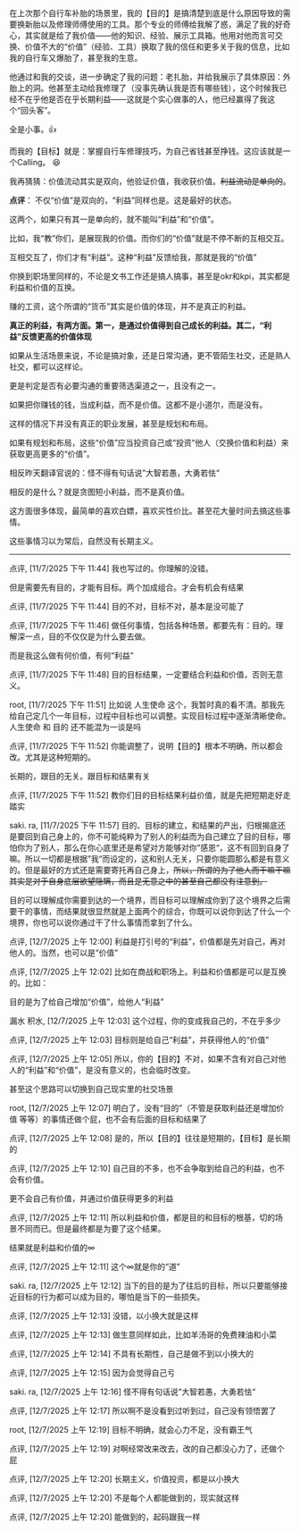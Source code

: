 
在上次那个自行车补胎的场景里，我的【目的】是搞清楚到底是什么原因导致的需要换新胎以及修理师傅使用的工具。那个专业的师傅给我解了惑，满足了我的好奇心，其实就是给了我价值——他的知识、经验、展示工具箱。他用对他而言可交换、价值不大的“价值”（经验、工具）换取了我的信任和更多关于我的信息，比如我的自行车又爆胎了，甚至我的生意。

他通过和我的交谈，进一步确定了我的问题：老扎胎，并给我展示了具体原因：外胎上的洞。他甚至主动给我修理了（没事先确认我是否有哪些钱），这个时候我已经不在乎他是否在乎长期利益——这就是个实心做事的人，他已经赢得了我这个“回头客”。

全是小事。👍

而我的【目标】就是：掌握自行车修理技巧，为自己省钱甚至挣钱。这应该就是一个Calling。 😆

我再猜猜：价值流动其实是双向，他验证价值，我收获价值。~~利益流动是单向的~~。

**点评**：
不仅“价值”是双向的，“利益”同样也是。这是最好的状态。

这两个，如果只有其一是单向的，就不能叫“利益”和“价值”。

比如，我“教”你们，是展现我的价值。而你们的“价值”就是不停不断的互相交互。

互相交互了，你们才有“利益”。这种“利益”反馈给我，那就是我的“价值”

你换到职场里同样的，不论是文书工作还是搞人搞事，甚至是okr和kpi，其实都是利益和价值的互换。

赚的工资，这个所谓的“货币”其实是价值的体现，并不是真正的利益。

**真正的利益，有两方面。第一，是通过价值得到自己成长的利益。其二，“利益”反馈更高的价值体现**

如果从生活场景来说，不论是搞对象，还是日常沟通，更不管陌生社交，还是熟人社交，都可以这样论。

更是判定是否有必要沟通的重要筛选渠道之一，且没有之一。

如果把你赚钱的钱，当成利益，而不是价值。这都不是小道尔，而是没有。

这样的情况下并没有真正的职业发展，甚至是规划和布局。

如果有规划和布局，这些“价值”应当投资自己或“投资”他人（交换价值和利益）来获取更高更多的“价值”。

相反昨天翻译官说的：怪不得有句话说”大智若愚，大勇若怯“

相反的是什么？就是贪图短小利益，而不是真价值。

这方面很多体现，最简单的喜欢白嫖，喜欢买性价比。甚至花大量时间去搞这些事情。

这些事情习以为常后，自然没有长期主义。

---- 
点评, [11/7/2025 下午 11:44]
我也写过的。你理解的没错。

但是需要先有目的，才能有目标。两个加成组合。才会有机会有结果

点评, [11/7/2025 下午 11:44]
目的不对，目标不对，基本是没可能了

点评, [11/7/2025 下午 11:46]
做任何事情，包括各种场景。都要先有：目的。理解深一点，目的不仅仅是为什么要去做。

而是我这么做有何价值，有何“利益”

点评, [11/7/2025 下午 11:48]
目的目标结果，一定要结合利益和价值，否则无意义。

root, [11/7/2025 下午 11:51]
比如说 人生使命 这个，我暂时真的看不清。那我先给自己定几个一年目标，过程中目标也可以调整。实现目标过程中逐渐清晰使命。 人生使命 和 目的 还不能混为一谈是吗

点评, [11/7/2025 下午 11:52]
你能调整了，说明【目的】根本不明确，所以都会改。尤其是这种短期的。

长期的，跟目的无关。跟目标和结果有关

点评, [11/7/2025 下午 11:52]
教你们目的目标结果利益价值，就是先把短期走好走踏实

saki. ra, [11/7/2025 下午 11:57]
目的、目标的建立，和结果的产出，归根揭底还是要回到自己身上的，你不可能纯粹为了别人的利益而为自己建立了目的目标，哪怕你为了别人，那么在你心底里还是希望对方能够对你”感恩“，这不有回到自身了嘛。所以一切都是根据”我“而设定的，这和别人无关，只要你能圆那么都是有意义的。但是最好的方式还是需要寄托再自己身上，~~所以，所谓的为了他人而干嘛干嘛其实是对于自身底层欲望隐瞒，而且是无意之中的甚至自己都没有注意到。~~

目的可以理解成你需要到达的一个境界，而目标可以理解成你到了这个境界之后需要干的事情，而结果就很显然就是上面两个的综合，你既可以说你到达了什么一个境界，你也可以说你通过干了什么事情而拿到了什么。

点评, [12/7/2025 上午 12:00]
利益是打引号的“利益”，价值都是先对自己，再对他人的。当然，也可以是“价值”

点评, [12/7/2025 上午 12:02]
比如在商战和职场上。利益和价值都是可以是互换的。比如：

目的是为了给自己增加“价值”，给他人“利益”

漏水 积水, [12/7/2025 上午 12:03]
这个过程，你的变成我自己的，不在乎多少

点评, [12/7/2025 上午 12:03]
目标则是给自己“利益”，并获得他人的“价值”

点评, [12/7/2025 上午 12:05]
所以，你的【目的】不对，如果不含有对自己对他人的“利益”和“价值”，是没有意义的，也会临时改变。

甚至这个思路可以切换到自己现实里的社交场景

root, [12/7/2025 上午 12:07]
明白了，没有“目的”（不管是获取利益还是增加价值 等等）的事情还做个屁，也不会有后面的目标和结果了

点评, [12/7/2025 上午 12:08]
是的，所以【目的】往往是短期的，【目标】是长期的

点评, [12/7/2025 上午 12:10]
自己目的不多，也不会争取到给自己的利益，也不会有价值。

更不会自己有价值，并通过价值获得更多的利益

点评, [12/7/2025 上午 12:11]
所以利益和价值，都是目的和目标的根基，切的场景不同而已。但是最终都是为要了这个结果。

结果就是利益和价值的∞

点评, [12/7/2025 上午 12:11]
这个∞就是你的“道”

saki. ra, [12/7/2025 上午 12:12]
当下的目的是为了往后的目标，所以只要能够接近目标的行为都可以成为目的，哪怕是当下的一些损失。

点评, [12/7/2025 上午 12:13]
没错，以小换大就是这样

点评, [12/7/2025 上午 12:13]
做生意同样如此，比如羊汤哥的免费辣油和小菜

点评, [12/7/2025 上午 12:14]
不具有长期性，自己是做不到以小换大的

点评, [12/7/2025 上午 12:15]
因为会觉得自己亏

saki. ra, [12/7/2025 上午 12:16]
怪不得有句话说”大智若愚，大勇若怯“

点评, [12/7/2025 上午 12:17]
所以啊不是没看到过听到过，自己没有领悟罢了

root, [12/7/2025 上午 12:19]
目标不明确，就会心力不足，没有霸王气

点评, [12/7/2025 上午 12:19]
对啊经常改来改去，改的自己都没心力了，还做个屁

点评, [12/7/2025 上午 12:20]
长期主义，价值投资，都是以小换大

点评, [12/7/2025 上午 12:20]
不是每个人都能做到的，现实就这样

点评, [12/7/2025 上午 12:20]
能做到的，起码跟我一样